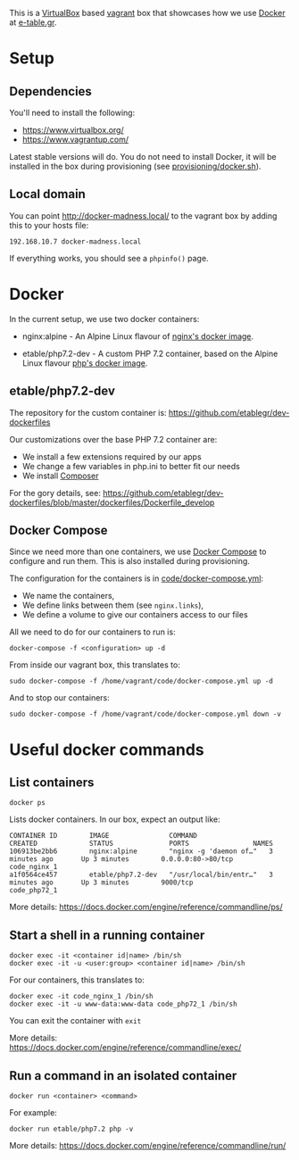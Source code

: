 This is a [VirtualBox](https://www.virtualbox.org/) based [vagrant](https://www.vagrantup.com/) box that showcases how we use [Docker](https://www.docker.com/) at [e-table.gr](https://www.e-table.gr). 

# Setup

## Dependencies

You'll need to install the following: 

- https://www.virtualbox.org/
- https://www.vagrantup.com/

Latest stable versions will do. You do not need to install Docker, it will be installed in the box during provisioning (see [provisioning/docker.sh](./provisioning/docker.sh)).

## Local domain

You can point http://docker-madness.local/ to the vagrant box by adding this to your hosts file: 

    192.168.10.7 docker-madness.local

If everything works, you should see a `phpinfo()` page.

# Docker

In the current setup, we use two docker containers: 

- nginx:alpine - An Alpine Linux flavour of [nginx's docker image](https://hub.docker.com/_/nginx).

- etable/php7.2-dev - A custom PHP 7.2 container, based on the Alpine Linux flavour [php's docker image](https://hub.docker.com/_/php).

## etable/php7.2-dev

The repository for the custom container is: https://github.com/etablegr/dev-dockerfiles

Our customizations over the base PHP 7.2 container are:

- We install a few extensions required by our apps
- We change a few variables in php.ini to better fit our needs
- We install [Composer](https://getcomposer.org/)

For the gory details, see: https://github.com/etablegr/dev-dockerfiles/blob/master/dockerfiles/Dockerfile_develop

## Docker Compose

Since we need more than one containers, we use [Docker Compose](https://docs.docker.com/compose/) to configure and run them. This is also installed during provisioning. 

The configuration for the containers is in [code/docker-compose.yml](./code/docker-compose.yml):

- We name the containers,
- We define links between them (see `nginx.links`),
- We define a volume to give our containers access to our files

All we need to do for our containers to run is: 

    docker-compose -f <configuration> up -d

From inside our vagrant box, this translates to: 

    sudo docker-compose -f /home/vagrant/code/docker-compose.yml up -d

And to stop our containers: 

    sudo docker-compose -f /home/vagrant/code/docker-compose.yml down -v

# Useful docker commands 

## List containers 

    docker ps

Lists docker containers. In our box, expect an output like: 

    CONTAINER ID        IMAGE               COMMAND                  CREATED             STATUS              PORTS                NAMES
    106913be2bb6        nginx:alpine        "nginx -g 'daemon of…"   3 minutes ago       Up 3 minutes        0.0.0.0:80->80/tcp   code_nginx_1
    a1f0564ce457        etable/php7.2-dev   "/usr/local/bin/entr…"   3 minutes ago       Up 3 minutes        9000/tcp             code_php72_1

More details: https://docs.docker.com/engine/reference/commandline/ps/

## Start a shell in a running container 

    docker exec -it <container id|name> /bin/sh
    docker exec -it -u <user:group> <container id|name> /bin/sh 

For our containers, this translates to:

    docker exec -it code_nginx_1 /bin/sh
    docker exec -it -u www-data:www-data code_php72_1 /bin/sh    

You can exit the container with `exit`

More details: https://docs.docker.com/engine/reference/commandline/exec/

## Run a command in an isolated container

    docker run <container> <command>

For example: 

    docker run etable/php7.2 php -v

More details: https://docs.docker.com/engine/reference/commandline/run/
